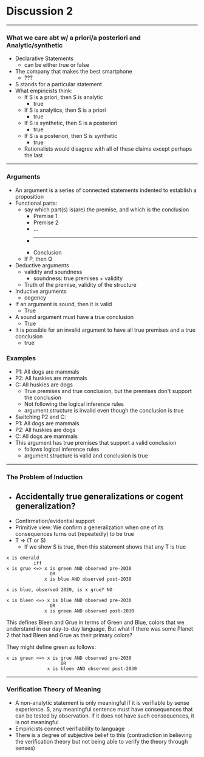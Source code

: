 <h1>Discussion 2</h1>

---

<h3>What we care abt w/ a priori/a posteriori and Analytic/synthetic</h3>

  * Declarative Statements
      - can be either true or false
  * The company that makes the best smartphone
      - ???
  * S stands for a particular statement
  * What empiricists think:
      - If S is a priori, then S is analytic
          + true
      - If S is analytics, then S is a priori
          + true
      - If S is synthetic, then S is a posteriori
          + true
      - If S is a posteriori, then S is synthetic
          + true
      - Rationalists would disagree with all of these claims except perhaps the last


---

<h3>Arguments</h3>

  * An argument is a series of connected statements indented to establish a proposition
  * Functional parts:
      - say which part(s) is(are) the premise, and which is the conclusion
          + Premise 1
          + Premise 2
          + ...
          + --------
          + Conclusion
      - If P, then Q
  * Deductive arguments
      - validity and soundness
          + soundness: true premises + validity
      - Truth of the premise, validity of the structure
  * Inductive arguments
      - cogency
  * If an argument is sound, then it is valid
      - True
  * A sound argument must have a true conclusion
      - True
  * It is possible for an invalid argument to have all true premises and a true conclusion
      - true

<h3>Examples</h3>

  * P1: All dogs are mammals
  * P2: All huskies are mammals
  * C: All huskies are dogs
      - True premises and true conclusion, but the premises don't support the conclusion
      - Not following the logical inference rules
      - argument structure is invalid even though the conclusion is true
  * Switching P2 and C:
  * P1: All dogs are mammals
  * P2: All huskies are dogs
  * C: All dogs are mammals
  * This argument has true premises that support a valid conclusion
      - follows logical inference rules
      - argument structure is valid and conclusion is true

---

<h3>The Problem of Induction</h3>

  * Accidentally true generalizations or cogent generalization?
      - 
  * Confirmation/evidential support
  * Primitive view: We confirm a generalization when one of its consequences turns out (repeatedly) to be true
  * T => (T or S)
      - If we show S is true, then this statement shows that any T is true

```
x is emerald
          iff
x is grue <=> x is green AND observed pre-2030
                OR
              x is blue AND observed post-2030

x is blue, observed 2020, is x grue? NO

x is bleen <=> x is blue AND observed pre-2030
                OR
              x is green AND observed post-2030
```

This defines Bleen and Grue in terms of Green and Blue, colors that we understand in our day-to-day language. But what if there was some Planet 2 that had Bleen and Grue as their primary colors?

They might define green as follows:

```
x is green <=> x is grue AND observed pre-2030
                    OR
               x is bleen AND observed post-2030
```

---

<h3>Verification Theory of Meaning</h3>

  * A non-analytic statement is only meaningful if it is verifiable by sense experience. S, any meaningful sentence must have consequences that can be tested by observation. if it does not have such consequences, it is not meaningful
  * Empiricists connect verifiability to language
  * There is a degree of subjective belief to this (contradiction in believing the verification theory but not being able to verify the theory through senses)